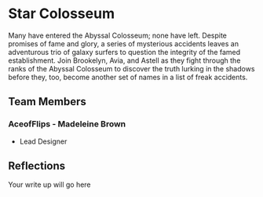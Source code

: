 # Star Colosseum
Many have entered the Abyssal Colosseum; none have left. Despite promises of fame and glory, a series of mysterious accidents leaves an adventurous trio of galaxy surfers to question the integrity of the famed establishment. Join Brookelyn, Avia, and Astell as they fight through the ranks of the Abyssal Colosseum to discover the truth lurking in the shadows before they, too, become another set of names in a list of freak accidents. 

## Team Members
### AceofFlips - Madeleine Brown
* Lead Designer


## Reflections

Your write up will go here
